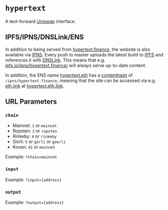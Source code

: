 # `hypertext`

A text-forward [Uniswap](https://uniswap.org) interface.

## IPFS/IPNS/DNSLink/ENS

In addition to being served from [hypertext.finance](https://hypertext.finance), the website is also available via [IPNS](https://docs.ipfs.io/concepts/ipns/). Every push to master uploads the latest build to [IPFS](https://ipfs.io/) and references it with [DNSLink](https://docs.ipfs.io/concepts/dnslink/). This means that e.g. [ipfs.io/ipns/hypertext.finance/](https://ipfs.io/ipns/hypertext.finance/) will always serve up-to-date content.

In addition, the ENS name [hypertext.eth](https://app.ens.domains/name/hypertext.eth) has a [contenthash](https://eips.ethereum.org/EIPS/eip-1577) of `/ipns/hypertext.finance`, meaning that the site can be accessed via e.g. [eth.link](https://eth.link) at [hypertext.eth.link](https://hypertext.eth.link).

## URL Parameters

### `chain`

- Mainnet: `1` or `mainnet`
- Ropsten: `3` or `ropsten`
- Rinkeby: `4` or `rinkeby`
- Görli: `5` or `görli` or `goerli`
- Kovan: `42` or `mainnet`

Example: `?chain=mainnet`

### `input`

Example: `?input={address}`

### `output`

Example: `?output={address}`
